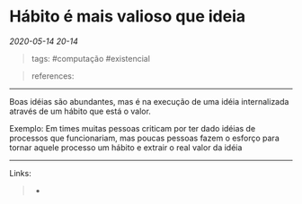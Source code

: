 # Hábito é mais valioso que ideia

*2020-05-14 20-14*
> tags: #computação #existencial

> references: 
---
Boas idéias são abundantes, mas é na execução de uma idéia internalizada através de um hábito que está o valor.

Exemplo: Em times muitas pessoas criticam por ter dado idéias de processos que funcionariam, mas poucas pessoas fazem o esforço para tornar aquele processo um hábito e extrair o real valor da idéia

---
Links:
>   - 